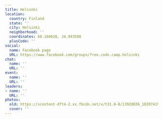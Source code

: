 ```yaml
---
title: Helsinki
location:
  country: Finland
  state: ''
  city: Helsinki
  neighborhood: ''
  coordinates: 60.166628, 24.943508
  plusCode: ''
social:
  name: Facebook page
  URL: https://www.facebook.com/groups/free.code.camp.helsinki
chat:
  name: ''
  URL: ''
event:
  name: ''
  URL: ''
leaders:
- name: ''
  URL: ''
photos:
  old: https://scontent-dft4-2.xx.fbcdn.net/v/t31.0-8/13920036_10207419537552235_1858864145069374029_o.jpg?oh=d703305fe98ac88cff8388d47ca10137&oe=598DA663
  cover: ''
---
```

